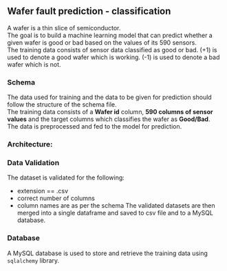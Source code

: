## Wafer fault prediction - classification
A wafer is a thin slice of semiconductor.  
The goal is to build a machine learning model that can predict whether a given wafer is good or bad based on the values of its 590 sensors.  
The training data consists of sensor data classified as good or bad.
(+1) is used to denote a good wafer which is working.
(-1) is used to denote a bad wafer which is not.

### Schema
The data used for training and the data to be given for prediction should follow the structure of the schema file.  
The training data consists of a __Wafer id__ column, __590 columns of sensor values__ and the target columns which classifies the wafer as __Good/Bad__.  
The data is preprocessed and fed to the model for prediction.

### Architecture:
### Data Validation
The dataset is validated for the following:
- extension == .csv
- correct number of columns
- column names are as per the schema
The validated datasets are then merged into a single dataframe and saved to csv file and to a MySQL database.
### Database
A MySQL database is used to store and retrieve the training data using `sqlalchemy` library.